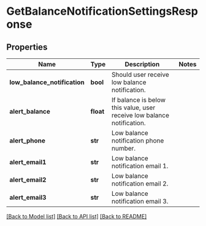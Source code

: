 # GetBalanceNotificationSettingsResponse

## Properties
Name | Type | Description | Notes
------------ | ------------- | ------------- | -------------
**low_balance_notification** | **bool** | Should user receive low balance notification. | 
**alert_balance** | **float** | If balance is below this value, user receive low balance notification. | 
**alert_phone** | **str** | Low balance notification phone number. | 
**alert_email1** | **str** | Low balance notification email 1. | 
**alert_email2** | **str** | Low balance notification email 2. | 
**alert_email3** | **str** | Low balance notification email 3. | 

[[Back to Model list]](../README.md#documentation-for-models) [[Back to API list]](../README.md#documentation-for-api-endpoints) [[Back to README]](../README.md)


